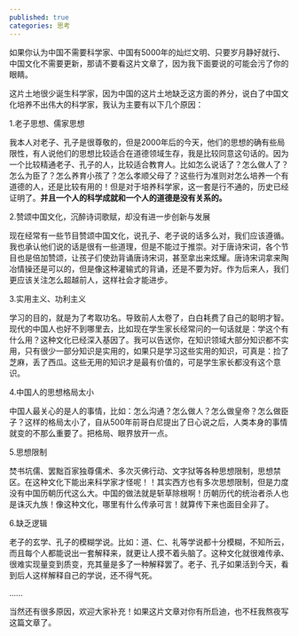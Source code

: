 ```yaml
---
published: true
categories: 思考
---
```

如果你认为中国不需要科学家、中国有5000年的灿烂文明、只要岁月静好就行、中国文化不需要更新，那请不要看这片文章了，因为我下面要说的可能会污了你的眼睛。

这片土地很少诞生科学家，因为中国的这片土地缺乏这方面的养分，说白了中国文化培养不出伟大的科学家，我认为主要有以下几个原因：

1.老子思想、儒家思想

我本人对老子、孔子是很尊敬的，但是2000年后的今天，他们的思想的确有些局限性，有人说他们的思想比较适合在道德领域生存，我是比较同意这句话的。因为一个比较精通老子、孔子的人，比较适合教育人。比如怎么说话了？怎么做人了？怎么为臣了？怎么养育小孩了？怎么孝顺父母了？这些行为准则对怎么培养一个有道德的人，还是比较有用的！但是对于培养科学家，这一套是行不通的，历史已经证明了。**并且一个人的科学成就和一个人的道德是没有关系的。**

2.赞颂中国文化，沉醉诗词歌赋，却没有进一步创新与发展

现在经常有一些节目赞颂中国文化，说孔子、老子说的话多么对，我们应该遵循。我也承认他们说的话是很有一些道理，但是不能过于推崇。对于唐诗宋词，各个节目也是倍加赞颂，让孩子们使劲背诵唐诗宋词，甚至拿出来炫耀。唐诗宋词拿来陶冶情操还是可以的，但是像这种灌输式的背诵，还是不要为好。作为后来人，我们更应该关注怎么超越前人，这样社会才能进步。

3.实用主义、功利主义

学习的目的，就是为了考取功名。导致前人太卷了，白白耗费了自己的聪明才智。现代的中国人也好不到哪里去，比如现在学生家长经常问的一句话就是：学这个有什么用？这种文化已经深入基因了。我可以告送你，在知识领域大部分知识都不实用，只有很少一部分知识是实用的，如果只是学习这些实用的知识，可真是：捡了芝麻，丢了西瓜。这些无用的知识才是最有价值的，可是学生家长都没有这个意识。

4.中国人的思想格局太小

中国人最关心的是人的事情，比如：怎么沟通？怎么做人？怎么做皇帝？怎么做臣子？这样的格局太小了，自从500年前哥白尼提出了日心说之后，人类本身的事情就变的不那么重要了。把格局、眼界放开一点。

5.思想限制

焚书坑儒、罢黜百家独尊儒术、多次灭佛行动、文字狱等各种思想限制，思想禁区。在这种文化下能出来科学家才怪呢！！其实西方也有多次思想限制，但是力度没有中国历朝历代这么大。中国的做法就是斩草除根啊！历朝历代的统治者杀人也是诛灭九族！像这种文化，哪里有什么传承可言！就算传下来也面目全非了。

6.缺乏逻辑

老子的玄学、孔子的模糊学说。比如：道、仁、礼等学说都十分模糊，不知所云，而且每个人都能说出一套解释来，就更让人摸不着头脑了。这种文化就很难传承、很难实现量变到质变，充其量是多了一种解释罢了。老子、孔子如果活到今天，看到后人这样解释自己的学说，还不得气死。

......

当然还有很多原因，欢迎大家补充！如果这片文章对你有所启迪，也不枉我熬夜写这篇文章了。